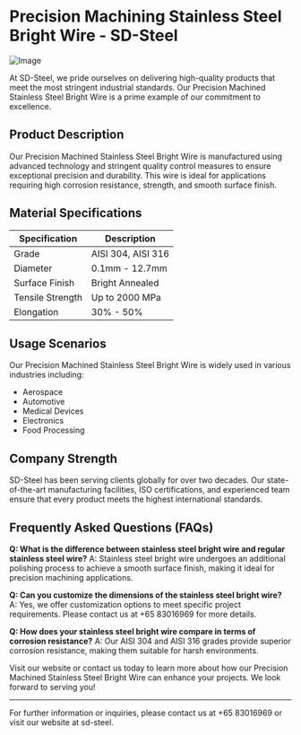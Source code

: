 # Precision Machining Stainless Steel Bright Wire - SD-Steel

![Image](https://github.com/user-attachments/assets/2567258e-e124-4816-932d-1809bd27ef0b)

At SD-Steel, we pride ourselves on delivering high-quality products that meet the most stringent industrial standards. Our Precision Machined Stainless Steel Bright Wire is a prime example of our commitment to excellence.

## Product Description
Our Precision Machined Stainless Steel Bright Wire is manufactured using advanced technology and stringent quality control measures to ensure exceptional precision and durability. This wire is ideal for applications requiring high corrosion resistance, strength, and smooth surface finish.

## Material Specifications
| Specification | Description |
|---------------|-------------|
| Grade         | AISI 304, AISI 316 |
| Diameter      | 0.1mm - 12.7mm |
| Surface Finish| Bright Annealed |
| Tensile Strength | Up to 2000 MPa |
| Elongation    | 30% - 50% |

## Usage Scenarios
Our Precision Machined Stainless Steel Bright Wire is widely used in various industries including:
- Aerospace
- Automotive
- Medical Devices
- Electronics
- Food Processing

## Company Strength
SD-Steel has been serving clients globally for over two decades. Our state-of-the-art manufacturing facilities, ISO certifications, and experienced team ensure that every product meets the highest international standards.

## Frequently Asked Questions (FAQs)
**Q: What is the difference between stainless steel bright wire and regular stainless steel wire?**
A: Stainless steel bright wire undergoes an additional polishing process to achieve a smooth surface finish, making it ideal for precision machining applications.

**Q: Can you customize the dimensions of the stainless steel bright wire?**
A: Yes, we offer customization options to meet specific project requirements. Please contact us at +65 83016969 for more details.

**Q: How does your stainless steel bright wire compare in terms of corrosion resistance?**
A: Our AISI 304 and AISI 316 grades provide superior corrosion resistance, making them suitable for harsh environments.

Visit our website or contact us today to learn more about how our Precision Machined Stainless Steel Bright Wire can enhance your projects. We look forward to serving you!

---

For further information or inquiries, please contact us at +65 83016969 or visit our website at  sd-steel.